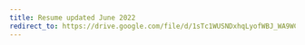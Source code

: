 ```yaml
---
title: Resume updated June 2022
redirect_to: https://drive.google.com/file/d/1sTc1WUSNDxhqLyofWBJ_WA9WCzWkazaX/view?usp=sharing
---
```

